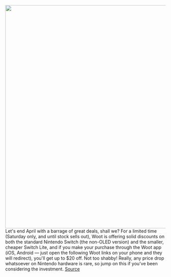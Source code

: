 <img src='https://cdn.vox-cdn.com/thumbor/4aF-QlQ64z81PlgsTs_ScJFw978=/0x0:2040x1360/1200x800/filters:focal(948x667:1274x993)/cdn.vox-cdn.com/uploads/chorus_image/image/70814676/akrales_190820_3597_0105.0.jpg' width='700px' /><br/>
Let's end April with a barrage of great deals, shall we? For a limited time (Saturday only, and until stock sells out), Woot is offering solid discounts on both the standard Nintendo Switch (the non-OLED version) and the smaller, cheaper Switch Lite, and if you make your purchase through the Woot app (iOS, Android — just open the following Woot links on your phone and they will redirect), you'll get up to $20 off. Not too shabby! Really, any price drop whatsoever on Nintendo hardware is rare, so jump on this if you've been considering the investment.
<a href='https://www.theverge.com/good-deals/2022/4/30/23048494/nintendo-switch-discount-lite-woot-app-beats-fit-pro-apple-tcl-qled-4k-tv-deal-sale'> Source <a/>